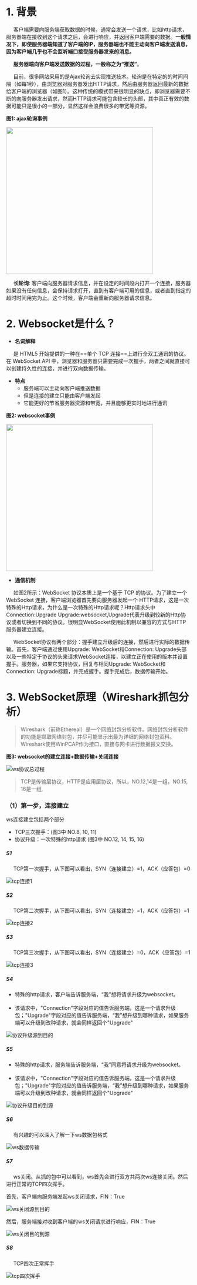 



# 1. 背景
&nbsp;&nbsp;&nbsp;&nbsp;
客户端需要向服务端获取数据的时候，通常会发送一个请求，比如http请求，服务器端在接收到这个请求之后，会进行响应，并返回客户端需要的数据。**一般情况下，即使服务器端知道了客户端的IP，服务器端也不能主动向客户端发送消息，因为客户端几乎也不会监听端口接受服务器发来的消息。**  

&nbsp;&nbsp;&nbsp;&nbsp;
**服务器端向客户端发送数据的过程，一般称之为“推送”**。  

&nbsp;&nbsp;&nbsp;&nbsp;
目前，很多网站采用的是Ajax轮询去实现推送技术。轮询是在特定的的时间间隔（如每1秒），由浏览器对服务器发出HTTP请求，然后由服务器返回最新的数据给客户端的浏览器（如图1）。这种传统的模式带来很明显的缺点，即浏览器需要不断的向服务器发出请求，然而HTTP请求可能包含较长的头部，其中真正有效的数据可能只是很小的一部分，显然这样会浪费很多的带宽等资源。

**图1: ajax轮询事例**

<img src="https://github.com/daxiaoHe-Girls/daxiaoHe-Girls.github.io/blob/master/images/images_WebSocket/AJAX%E8%BD%AE%E8%AF%A2.png" width="400" hegiht="300" align=center />

&nbsp;&nbsp;&nbsp;&nbsp;
**长轮询**: 客户端向服务器请求信息，并在设定的时间段内打开一个连接，服务器如果没有任何信息，会保持请求打开，直到有客户端可用的信息，或者直到指定的超时时间用完为止。这个时候，客户端会重新向服务器请求信息。



# 2. Websocket是什么？

- **名词解释**  

&nbsp;&nbsp;&nbsp;&nbsp;
 是 HTML5 开始提供的一种在==单个 TCP 连接==上进行全双工通讯的协议。在 WebSocket API 中，浏览器和服务器只需要完成一次握手，两者之间就直接可以创建持久性的连接，并进行双向数据传输。  
 

- **特点**
    -  服务端可以主动向客户端推送数据
    -  但是连接的建立只能由客户端发起
    -  它能更好的节省服务器资源和带宽，并且能够更实时地进行通讯

**图2: websocket事例**  

<img src="https://github.com/daxiaoHe-Girls/daxiaoHe-Girls.github.io/blob/master/images/images_WebSocket/ws%E5%9B%BE%E7%A4%BA.png" width="400" hegiht="300" align=center />

- **通信机制** 

&nbsp;&nbsp;&nbsp;&nbsp;
如图2所示：WebSocket 协议本质上是一个基于 TCP 的协议。为了建立一个 WebSocket 连接，客户端浏览器首先要向服务器发起一个 HTTP请求，这是一次特殊的Http请求，为什么是一次特殊的Http请求呢？Http请求头中Connection:Upgrade Upgrade:websocket,Upgrade代表升级到较新的Http协议或者切换到不同的协议。很明显WebSocket使用此机制以兼容的方式与HTTP服务器建立连接。  

&nbsp;&nbsp;&nbsp;&nbsp;
WebSocket协议有两个部分：握手建立升级后的连接，然后进行实际的数据传输。首先，客户端通过使用Upgrade: WebSocket和Connection: Upgrade头部以及一些特定于协议的头来请求WebSocket连接，以建立正在使用的版本并设置握手。服务器，如果它支持协议，回复与相同Upgrade: WebSocket和Connection: Upgrade标题，并完成握手。握手完成后，数据传输开始。
                 

# 3. WebSocket原理（Wireshark抓包分析）

> Wireshark（前称Ethereal）是一个网络封包分析软件。网络封包分析软件的功能是撷取网络封包，并尽可能显示出最为详细的网络封包资料。  
Wireshark使用WinPCAP作为接口，直接与网卡进行数据报文交换。

**图3: websocket的建立连接+数据传输+关闭连接**

![ws协议总过程](https://github.com/daxiaoHe-Girls/daxiaoHe-Girls.github.io/blob/master/images/images_WebSocket/ws%E5%8D%8F%E8%AE%AE%E6%80%BB%E8%BF%87%E7%A8%8B.png)

> TCP是传输层协议，HTTP是应用层协议，所以，NO.12,14是一组，NO.15, 16是一组,

### （1）第一步，连接建立  

ws连接建立包括两个部分
- TCP三次握手：(图3中 NO.8, 10, 11)
- 协议升级：一次特殊的http请求 (图3中 NO.12, 14, 15, 16)

##### S1
&nbsp;&nbsp;&nbsp;&nbsp;
TCP第一次握手，从下图可以看出，SYN（连接建立）=1，ACK（应答包）=0

![tcp连接1](https://github.com/daxiaoHe-Girls/daxiaoHe-Girls.github.io/blob/master/images/images_WebSocket/tcp%E8%BF%9E%E6%8E%A51.png)

##### S2
&nbsp;&nbsp;&nbsp;&nbsp;
TCP第二次握手，从下图可以看出，SYN（连接建立）=1，ACK（应答包）=1

![tcp连接2](https://github.com/daxiaoHe-Girls/daxiaoHe-Girls.github.io/blob/master/images/images_WebSocket/tcp%E8%BF%9E%E6%8E%A52.png)

##### S3
&nbsp;&nbsp;&nbsp;&nbsp;
TCP第三次握手，从下图可以看出，SYN（连接建立）=0，ACK（应答包）=1

![tcp连接3](https://github.com/daxiaoHe-Girls/daxiaoHe-Girls.github.io/blob/master/images/images_WebSocket/tcp%E8%BF%9E%E6%8E%A53.png)

##### S4

- 特殊的http请求，客户端告诉服务端，“我”想将请求升级为websocket。  
&nbsp;&nbsp;&nbsp;&nbsp;
- 该请求中，"Connection"字段对应的值告诉服务端，这是一个请求升级包；"Upgrade"字段对应的值告诉服务端，“我”想升级到哪种请求，如果服务端可以升级到改种请求，就会同样返回个"Upgrade"

![协议升级源到目的](https://github.com/daxiaoHe-Girls/daxiaoHe-Girls.github.io/blob/master/images/images_WebSocket/%E5%8D%8F%E8%AE%AE%E5%8D%87%E7%BA%A7%E6%BA%90%E5%88%B0%E7%9B%AE%E7%9A%84.png)


##### S5
- 特殊的http请求，服务端告诉服务端，“我”同意将请求升级为websocket。  
&nbsp;&nbsp;&nbsp;&nbsp;
- 该请求中，"Connection"字段对应的值告诉服务端，这是一个请求升级包；"Upgrade"字段对应的值告诉服务端，“我”想升级到哪种请求，如果服务端可以升级到改种请求，就会同样返回个"Upgrade"

![协议升级目的到源](https://github.com/daxiaoHe-Girls/daxiaoHe-Girls.github.io/blob/master/images/images_WebSocket/%E5%8D%8F%E8%AE%AE%E5%8D%87%E7%BA%A7%E7%9B%AE%E7%9A%84%E5%88%B0%E6%BA%90.png)


##### S6
&nbsp;&nbsp;&nbsp;&nbsp;
有兴趣的可以深入了解一下ws数据包格式

![ws数据传输](https://github.com/daxiaoHe-Girls/daxiaoHe-Girls.github.io/blob/master/images/images_WebSocket/ws%E6%95%B0%E6%8D%AE%E4%BC%A0%E8%BE%93.png)

##### S7
&nbsp;&nbsp;&nbsp;&nbsp;
ws关闭。从抓的包中可以看到，ws首先会进行双方共两次ws连接关闭。然后进行正常的TCP四次挥手。

首先，客户端向服务端发起ws关闭请求，FIN：True

![ws关闭源到目的](https://github.com/daxiaoHe-Girls/daxiaoHe-Girls.github.io/blob/master/images/images_WebSocket/ws%E5%85%B3%E9%97%AD1.png)

然后，服务端接对收到客户端的ws关闭请求进行响应，FIN：True

![ws关闭目的到源](https://github.com/daxiaoHe-Girls/daxiaoHe-Girls.github.io/blob/master/images/images_WebSocket/ws%E5%85%B3%E9%97%AD2.png)


##### S8 
&nbsp;&nbsp;&nbsp;&nbsp;
TCP四次正常挥手

![tcp四次挥手](https://github.com/daxiaoHe-Girls/daxiaoHe-Girls.github.io/blob/master/images/images_WebSocket/tcp%E5%9B%9B%E6%AC%A1%E6%8C%A5%E6%89%8B.png)







